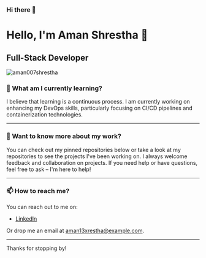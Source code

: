 ### Hi there 👋

<!--
**aman007shrestha/aman007shrestha** is a ✨ _special_ ✨ repository because its `README.md` (this file) appears on your GitHub profile.

Here are some ideas to get you started:

- 🔭 I’m currently working on ...
- 🌱 I’m currently learning ...
- 👯 I’m looking to collaborate on ...
- 🤔 I’m looking for help with ...
- 💬 Ask me about ...
- 📫 How to reach me: ...
- 😄 Pronouns: ...
- ⚡ Fun fact: ...
-->

# Hello, I'm Aman Shrestha 👋

## Full-Stack Developer

<div align="justify">
<p><img  src="https://github-readme-streak-stats.herokuapp.com/?user=aman007shrestha&" alt="aman007shrestha" /></p>
</div>


### 🌱 What am I currently learning?

I believe that learning is a continuous process. I am currently working on enhancing my DevOps skills, particularly focusing on CI/CD pipelines and containerization technologies.

---

### 💬 Want to know more about my work?

You can check out my pinned repositories below or take a look at my repositories to see the projects I've been working on. I always welcome feedback and collaboration on projects. If you need help or have questions, feel free to ask – I'm here to help!

---

### 📫 How to reach me?

You can reach out to me on:

- <a href="https://www.linkedin.com/in/aman-shrestha-38821915b/" target="_blank">LinkedIn</a>

Or drop me an email at aman13xrestha@example.com.

---

Thanks for stopping by!

